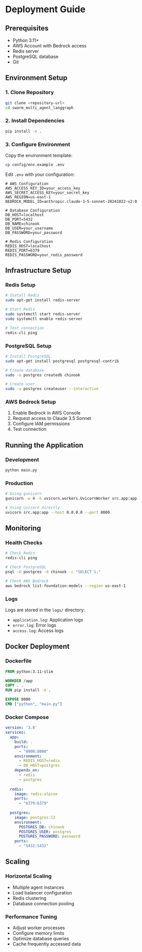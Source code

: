 # Deployment Guide

## Prerequisites

- Python 3.11+
- AWS Account with Bedrock access
- Redis server
- PostgreSQL database
- Git

## Environment Setup

### 1. Clone Repository

```bash
git clone <repository-url>
cd swarm_multi_agent_langgraph
```

### 2. Install Dependencies

```bash
pip install -e .
```

### 3. Configure Environment

Copy the environment template:
```bash
cp config/env.example .env
```

Edit `.env` with your configuration:
```env
# AWS Configuration
AWS_ACCESS_KEY_ID=your_access_key
AWS_SECRET_ACCESS_KEY=your_secret_key
AWS_REGION=us-east-1
BEDROCK_MODEL_ID=anthropic.claude-3-5-sonnet-20241022-v2:0

# Database Configuration
DB_HOST=localhost
DB_PORT=5432
DB_NAME=chinook
DB_USER=your_username
DB_PASSWORD=your_password

# Redis Configuration
REDIS_HOST=localhost
REDIS_PORT=6379
REDIS_PASSWORD=your_redis_password
```

## Infrastructure Setup

### Redis Setup

```bash
# Install Redis
sudo apt-get install redis-server

# Start Redis
sudo systemctl start redis-server
sudo systemctl enable redis-server

# Test connection
redis-cli ping
```

### PostgreSQL Setup

```bash
# Install PostgreSQL
sudo apt-get install postgresql postgresql-contrib

# Create database
sudo -u postgres createdb chinook

# Create user
sudo -u postgres createuser --interactive
```

### AWS Bedrock Setup

1. Enable Bedrock in AWS Console
2. Request access to Claude 3.5 Sonnet
3. Configure IAM permissions
4. Test connection

## Running the Application

### Development

```bash
python main.py
```

### Production

```bash
# Using gunicorn
gunicorn -w 4 -k uvicorn.workers.UvicornWorker src.app:app

# Using uvicorn directly
uvicorn src.app:app --host 0.0.0.0 --port 8000
```

## Monitoring

### Health Checks

```bash
# Check Redis
redis-cli ping

# Check PostgreSQL
psql -U postgres -d chinook -c "SELECT 1;"

# Check AWS Bedrock
aws bedrock list-foundation-models --region us-east-1
```

### Logs

Logs are stored in the `logs/` directory:
- `application.log`: Application logs
- `error.log`: Error logs
- `access.log`: Access logs

## Docker Deployment

### Dockerfile

```dockerfile
FROM python:3.11-slim

WORKDIR /app
COPY . .
RUN pip install -e .

EXPOSE 8000
CMD ["python", "main.py"]
```

### Docker Compose

```yaml
version: '3.8'
services:
  app:
    build: .
    ports:
      - "8000:8000"
    environment:
      - REDIS_HOST=redis
      - DB_HOST=postgres
    depends_on:
      - redis
      - postgres
  
  redis:
    image: redis:alpine
    ports:
      - "6379:6379"
  
  postgres:
    image: postgres:13
    environment:
      POSTGRES_DB: chinook
      POSTGRES_USER: postgres
      POSTGRES_PASSWORD: password
    ports:
      - "5432:5432"
```

## Scaling

### Horizontal Scaling

- Multiple agent instances
- Load balancer configuration
- Redis clustering
- Database connection pooling

### Performance Tuning

- Adjust worker processes
- Configure memory limits
- Optimize database queries
- Cache frequently accessed data

